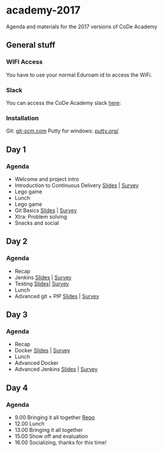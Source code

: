 # academy-2017
Agenda and materials for the 2017 versions of CoDe Academy

## General stuff


### WIFI Access
You have to use your normal Eduroam id to access the WiFi.

### Slack
You can access the CoDe Academy slack [here](https://join.slack.com/code-acc-gbg/shared_invite/MTk1MTQyODg0ODAwLTE0OTcwOTkzMjgtNjc5YTk0YjQ2Yg):

### Installation
Git: [git-scm.com](https://git-scm.com/)
Putty for windows: [putty.org/](http://www.putty.org/)

## Day 1
### Agenda
* Welcome and project intro
* Introduction to Continuous Delivery [Slides](https://code-acc-gbg.slack.com/files/emilybache/F5S5BJD9Q/intro_to_code_academy.pdf) | [Survey](https://goo.gl/forms/itr6Gh1wCbmzKOW13)
* Lego game
* Lunch
* Lego game
* Git Basics [Slides](http://box.coffeedrop.dk/index.php/s/tc7eG1YC1zSrG3j) | [Survey](https://goo.gl/forms/WY5nlRdU4JL1f2Pk1)
* Xtra: Problem solving
* Snacks and social



## Day 2
### Agenda
* Recap
* Jenkins [Slides](http://code.praqma.com/reveals/code-academy/basic-jenkins) | [Survey](https://goo.gl/forms/b0rA2MWk4dCTfzpJ3)
* Testing [Slides](https://code-acc-gbg.slack.com/files/emilybache/F5S71L9FA/testing_in_cd.pdf)| [Survey](https://goo.gl/forms/jPG1e5RA8QPsmB5v2)
* Lunch
* Advanced git + PIP [Slides](http://box.coffeedrop.dk/index.php/s/oomx8rWdOtUhQ7r) | [Survey](https://goo.gl/forms/c0yUuuNGORmnBdCO2)



## Day 3
### Agenda
* Recap
* Docker [Slides](http://box.coffeedrop.dk/index.php/s/a1U2EY3tNMqsHVN) | [Survey](https://goo.gl/forms/3I0X7ZXj8zeSFNql2)
* Lunch
* Advanced Docker
* Advanced Jenkins [Slides](http://code.praqma.com/reveals/code-academy/advanced-jenkins/#/) | [Survey](https://goo.gl/forms/BrmzOPxYoAb4LmCe2)

## Day 4
### Agenda

* 9.00 Bringing it all together [Repo](https://github.com/praqma-training/ca-project)
* 12.00 Lunch
* 13.00 Bringing it all together
* 15.00 Show off and evaluation
* 16.00 Socializing, thanks for this time!
